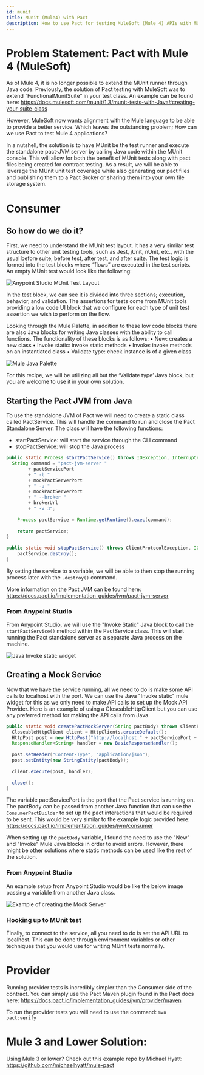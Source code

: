 ```yaml
---
id: munit
title: MUnit (Mule4) with Pact
description: How to use Pact for testing MuleSoft (Mule 4) APIs with MUnit
---
```


# Problem Statement: Pact with Mule 4 (MuleSoft)

As of Mule 4, it is no longer possible to extend the MUnit runner through Java code. Previously, the solution of Pact testing with MuleSoft was to extend “FunctionalMunitSuite” in your test class. An example can be found here: https://docs.mulesoft.com/munit/1.3/munit-tests-with-Java#creating-your-suite-class

However, MuleSoft now wants alignment with the Mule language to be able to provide a better service. Which leaves the outstanding problem; How can we use Pact to test Mule 4 applications? 

In a nutshell, the solution is to have MUnit be the test runner and execute the standalone pact-JVM server by calling Java code within the MUnit console. This will allow for both the benefit of MUnit tests along with pact files being created for contract testing. As a result, we will be able to leverage the MUnit unit test coverage while also generating our pact files and publishing them to a Pact Broker or sharing them into your own file storage system. 

# Consumer

## So how do we do it?

First, we need to understand the MUnit test layout. It has a very similar test structure to other unit testing tools, such as Jest, jUnit, nUnit, etc., with the usual before suite, before test, after test, and after suite. The test logic is formed into the test blocks where “flows” are executed in the test scripts. An empty MUnit test would look like the following:

 ![Anypoint Studio MUnit Test Layout](../../static/img/docs/recipes/munit/anypoint-test-struct.png)

In the test block, we can see it is divided into three sections; execution, behavior, and validation. The assertions for tests come from MUnit tools providing a low code UI block that we configure for each type of unit test assertion we wish to perform on the flow. 

Looking through the Mule Palette, in addition to these low code blocks there are also Java blocks for writing Java classes with the ability to call functions. The functionality of these blocks is as follows:
•	New: creates a new class
•	Invoke static: invoke static methods
•	Invoke: invoke methods on an instantiated class
•	Validate type: check instance is of a given class

 
![Mule Java Palette](../../static/img/docs/recipes/munit/mule-palette-java.png)

For this recipe, we will be utilizing all but the ‘Validate type’ Java block, but you are welcome to use it in your own solution. 

## Starting the Pact JVM from Java

To use the standalone JVM of Pact we will need to create a static class called PactService. This will handle the command to run and close the Pact Standalone Server. The class will have the following functions:
- startPactService: will start the service through the CLI command
- stopPactService: will stop the Java process

```Java
public static Process startPactService() throws IOException, InterruptedException {
  String command = "pact-jvm-server "
		+ pactServicePort 
		+ " -l " 
		+ mockPactServerPort 
		+ " -u " 
		+ mockPactServerPort
		+ " --broker "
		+ brokerUrl
		+ " -v 3"; 
		
	Process pactService = Runtime.getRuntime().exec(command);
		
	return pactService;
}
	
public static void stopPactService() throws ClientProtocolException, IOException {
	pactService.destroy();
}
```

By setting the service to a variable, we will be able to then stop the running process later with the `.destroy()` command.

More information on the Pact JVM can be found here: https://docs.pact.io/implementation_guides/jvm/pact-jvm-server

### From Anypoint Studio

From Anypoint Studio, we will use the "Invoke Static" Java block to call the `startPactService()` method within the PactService class. This will start running the Pact standalone server as a separate Java process on the machine. 

![Java Invoke static widget](../../static/img/docs/recipes/munit/start-service.png) 

## Creating a Mock Service

Now that we have the service running, all we need to do is make some API calls to localhost with the port. We can use the Java "Invoke static" mule widget for this as we only need to make API calls to set up the Mock API Provider. Here is an example of using a CloseableHttpClient but you can use any preferred method for making the API calls from Java.  

```Java
public static void createPactMockServer(String pactBody) throws ClientProtocolException, IOException, InterruptedException {
  CloseableHttpClient client = HttpClients.createDefault();
  HttpPost post = new HttpPost("http://localhost:" + pactServicePort + "/create?state=NoUsers&path=/sub/ref/path");
  ResponseHandler<String> handler = new BasicResponseHandler();
		
  post.setHeader("Content-Type", "application/json");
  post.setEntity(new StringEntity(pactBody));
		
  client.execute(post, handler);
	    	    
  close();
}
```

The variable pactServicePort is the port that the Pact service is running on. The pactBody can be passed from another Java function that can use the `ConsumerPactBuilder` to set up the pact interactions that would be required to be sent. This would be very similar to the example logic provided here: https://docs.pact.io/implementation_guides/jvm/consumer

When setting up the `pactBody` variable, I found the need to use the "New" and "Invoke" Mule Java blocks in order to avoid errors. However, there might be other solutions where static methods can be used like the rest of the solution. 

### From Anypoint Studio

An example setup from Anypoint Studio would be like the below image passing a variable from another Java class.

![Example of creating the Mock Server](../../static/img/docs/recipes/munit/create-mock-server.png) 

### Hooking up to MUnit test

Finally, to connect to the service, all you need to do is set the API URL to localhost. This can be done through environment variables or other techniques that you would use for writing MUnit tests normally. 

# Provider

Running provider tests is incredibly simpler than the Consumer side of the contract. You can simply use the Pact Maven plugin found in the Pact docs here: https://docs.pact.io/implementation_guides/jvm/provider/maven

To run the provider tests you will need to use the command: `mvn pact:verify`

# Mule 3 and Lower Solution:

Using Mule 3 or lower? Check out this example repo by Michael Hyatt: https://github.com/michaelhyatt/mule-pact 
